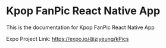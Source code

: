 # Kpop FanPic React Native App

This is the documentation for Kpop FanPic React Native App

Expo Project Link: https://expo.io/@zjyeung/kPics
